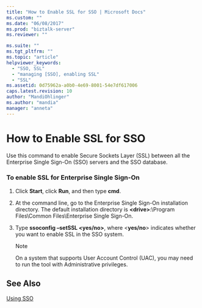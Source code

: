 ```yaml
---
title: "How to Enable SSL for SSO | Microsoft Docs"
ms.custom: ""
ms.date: "06/08/2017"
ms.prod: "biztalk-server"
ms.reviewer: ""

ms.suite: ""
ms.tgt_pltfrm: ""
ms.topic: "article"
helpviewer_keywords: 
  - "SSO, SSL"
  - "managing [SSO], enabling SSL"
  - "SSL"
ms.assetid: 0d75962a-a0b0-4e69-8001-54e7df617006
caps.latest.revision: 10
author: "MandiOhlinger"
ms.author: "mandia"
manager: "anneta"
---
```

# How to Enable SSL for SSO
Use this command to enable Secure Sockets Layer (SSL) between all the Enterprise Single Sign-On (SSO) servers and the SSO database.  
  
### To enable SSL for Enterprise Single Sign-On  
  
1.  Click **Start**, click **Run**, and then type **cmd**.  
  
2.  At the command line, go to the Enterprise Single Sign-On installation directory. The default installation directory is **\<drive>**:\Program Files\Common Files\Enterprise Single Sign-On.  
  
3.  Type **ssoconfig –setSSL \<yes/no>**, where \<**yes/no**> indicates whether you want to enable SSL in the SSO system.  
  
    > [!NOTE]
    >  On a system that supports User Account Control (UAC), you may need to run the tool with Administrative privileges.  
  
## See Also  
 [Using SSO](../core/using-sso.md)